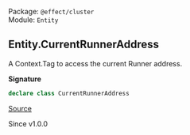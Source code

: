 Package: `@effect/cluster`<br />
Module: `Entity`<br />

## Entity.CurrentRunnerAddress

A Context.Tag to access the current Runner address.

**Signature**

```ts
declare class CurrentRunnerAddress
```

[Source](https://github.com/Effect-TS/effect/tree/main/packages/cluster/src/Entity.ts#L422)

Since v1.0.0
